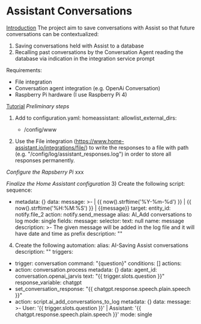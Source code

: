 # Assistant Conversations

<u>Introduction</u>
The project aim to save conversations with Assist so that future conversations can be contextualized:
1.	Saving conversations held with Assist to a database
2.	Recalling past conversations by the Conversation Agent reading the database via indication in the integration service prompt

Requirements:
- File integration
- Conversation agent integration (e.g. OpenAi Conversation)
- Raspberry Pi hardware (I use Raspberry Pi 4)

<u>Tutorial</u>
*Preliminary steps*
1) Add to configuration.yaml:
  homeassistant:
    allowlist_external_dirs:
      - /config/www

2) Use the File integration (https://www.home-assistant.io/integrations/file/) to write the responses to a file with path (e.g. "/config/log/assistant_responses.log") in order to store all responses permanently.

*Configure the Rapsberry Pi*
xxx

*Finalize the Home Assistant configuration*
3) Create the following script:
   sequence:
  - metadata: {}
    data:
      message: >-
        | {{ now().strftime('%Y-%m-%d') }} | {{ now().strftime('%H:%M:%S') }} |
        {{message}}
    target:
      entity_id: notify.file_2
    action: notify.send_message
alias: AI_Add conversations to log
mode: single
fields:
  message:
    selector:
      text: null
    name: message
    description: >-
      The given message will be added in the log file and it will have date and
      time as prefix
description: ""

4) Create the following automation:
alias: AI-Saving Assist conversations
description: ""
triggers:
  - trigger: conversation
    command: "{question}"
conditions: []
actions:
  - action: conversation.process
    metadata: {}
    data:
      agent_id: conversation.openai_jarvis
      text: "{{ trigger.slots.question }}"
    response_variable: chatgpt
  - set_conversation_response: "{{ chatgpt.response.speech.plain.speech }}"
  - action: script.ai_add_conversations_to_log
    metadata: {}
    data:
      message: >-
        User: '{{ trigger.slots.question }}' | Assistant: '{{
        chatgpt.response.speech.plain.speech }}'
mode: single
